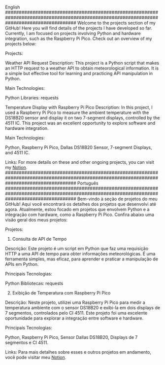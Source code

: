 English
##########################################################################################################################################
Welcome to the projects section of my GitHub! Here you will find details of the projects I have developed so far. Currently, I am focused on projects involving Python and hardware integration, such as the Raspberry Pi Pico. Check out an overview of my projects below:

Projects:

Weather API Request
Description: This project is a Python script that makes an HTTP request to a weather API to obtain meteorological information. It is a simple but effective tool for learning and practicing API manipulation in Python.

Main Technologies:

Python Libraries: requests

Temperature Display with Raspberry Pi Pico
Description: In this project, I used a Raspberry Pi Pico to measure the ambient temperature with the DS18B20 sensor and display it on two 7-segment displays, controlled by the 4511 IC. This project was an excellent opportunity to explore software and hardware integration.

Main Technologies:

Python, Raspberry Pi Pico, Dallas DS18B20 Sensor, 7-segment Displays, and 4511 IC.

Links: For more details on these and other ongoing projects, you can visit my [Notion](https://www.notion.so/Projetos-e-Ideias-65f37b4049974ff7b0f53b1d57472686.).
##########################################################################################################################################
Português
##########################################################################################################################################
Bem-vindo à seção de projetos do meu GitHub! Aqui você encontrará os detalhes dos projetos que desenvolvi até agora. Atualmente, estou focado em projetos que envolvem Python e a integração com hardware, como a Raspberry Pi Pico. Confira abaixo uma visão geral dos meus projetos:

Projetos:
1. Consulta de API de Tempo

Descrição: Este projeto é um script em Python que faz uma requisição HTTP a uma API de tempo para obter informações meteorológicas. É uma ferramenta simples, mas eficaz, para aprender e praticar a manipulação de APIs em Python.

Principais Tecnologias:

Python
Bibliotecas: requests

2. Exibição de Temperatura com Raspberry Pi Pico

Descrição: Neste projeto, utilizei uma Raspberry Pi Pico para medir a temperatura ambiente com o sensor DS18B20 e exibi-la em dois displays de 7 segmentos, controlados pelo CI 4511. Este projeto foi uma excelente oportunidade para explorar a integração entre software e hardware.

Principais Tecnologias:

Python, Raspberry Pi Pico, Sensor Dallas DS18B20, Displays de 7 segmentos e CI 4511.

Links:
Para mais detalhes sobre esses e outros projetos em andamento, você pode visitar meu [Notion](https://www.notion.so/Projetos-e-Ideias-65f37b4049974ff7b0f53b1d57472686.).
